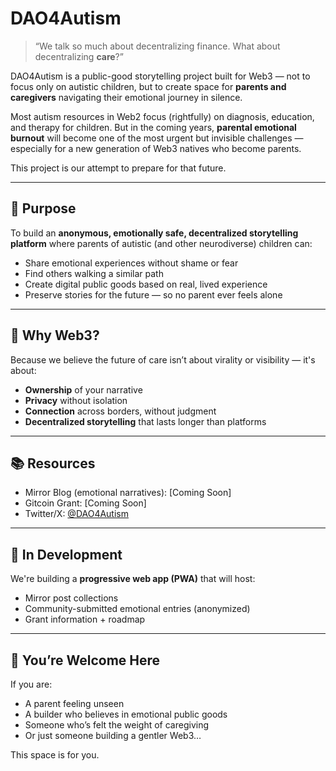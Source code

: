 # DAO4Autism

> “We talk so much about decentralizing finance. What about decentralizing **care**?”

DAO4Autism is a public-good storytelling project built for Web3 — not to focus only on autistic children, but to create space for **parents and caregivers** navigating their emotional journey in silence.

Most autism resources in Web2 focus (rightfully) on diagnosis, education, and therapy for children. But in the coming years, **parental emotional burnout** will become one of the most urgent but invisible challenges — especially for a new generation of Web3 natives who become parents.

This project is our attempt to prepare for that future.

---

## 🌱 Purpose

To build an **anonymous, emotionally safe, decentralized storytelling platform** where parents of autistic (and other neurodiverse) children can:

- Share emotional experiences without shame or fear  
- Find others walking a similar path  
- Create digital public goods based on real, lived experience  
- Preserve stories for the future — so no parent ever feels alone

---

## 🧩 Why Web3?

Because we believe the future of care isn’t about virality or visibility — it's about:

- **Ownership** of your narrative  
- **Privacy** without isolation  
- **Connection** across borders, without judgment  
- **Decentralized storytelling** that lasts longer than platforms

---

## 📚 Resources

- Mirror Blog (emotional narratives): [Coming Soon]
- Gitcoin Grant: [Coming Soon]
- Twitter/X: [@DAO4Autism](https://x.com/DAO4Autism)

---

## 🚧 In Development

We're building a **progressive web app (PWA)** that will host:
- Mirror post collections
- Community-submitted emotional entries (anonymized)
- Grant information + roadmap

---

## 🤝 You’re Welcome Here

If you are:
- A parent feeling unseen
- A builder who believes in emotional public goods
- Someone who’s felt the weight of caregiving
- Or just someone building a gentler Web3…

This space is for you.

